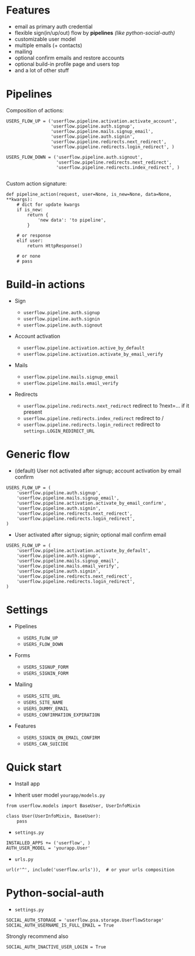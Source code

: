 Features
========

* email as primary auth credential
* flexible sign(in/up/out) flow by **pipelines** *(like python-social-auth)*
* customizable user model
* multiple emails (+ contacts)
* mailing
* optional confirm emails and restore accounts
* optional build-in profile page and users top
* and a lot of other stuff


Pipelines
=========

Composition of actions:

```
USERS_FLOW_UP = ('userflow.pipeline.activation.activate_account',
                 'userflow.pipeline.auth.signup',
                 'userflow.pipeline.mails.signup_email',
                 'userflow.pipeline.auth.signin',
                 'userflow.pipeline.redirects.next_redirect',
                 'userflow.pipeline.redirects.login_redirect', )
                 
USERS_FLOW_DOWN = ('userflow.pipeline.auth.signout',
                   'userflow.pipeline.redirects.next_redirect',
                   'userflow.pipeline.redirects.index_redirect', )
                   
```

Custom action signature:

```
def pipeline_action(request, user=None, is_new=None, data=None, **kwargs):
    # dict for update kwargs
    if is_new:
        return {
            'new data': 'to pipeline',
        }

    # or response
    elif user:
        return HttpResponse()

    # or none
    # pass
```


Build-in actions
================

- Sign

    * `userflow.pipeline.auth.signup`
    * `userflow.pipeline.auth.signin`
    * `userflow.pipeline.auth.signout`

- Account activation

    * `userflow.pipeline.activation.active_by_default`
    * `userflow.pipeline.activation.activate_by_email_verify`

- Mails

    * `userflow.pipeline.mails.signup_email`
    * `userflow.pipeline.mails.email_verify`

- Redirects

    * `userflow.pipeline.redirects.next_redirect` redirect to ?next=… if it present
    * `userflow.pipeline.redirects.index_redirect` redirect to /
    * `userflow.pipeline.redirects.login_redirect` redirect to `settings.LOGIN_REDIRECT_URL`


Generic flow
============

- (default) User not activated after signup; account activation by email confirm 

```
USERS_FLOW_UP = (
    'userflow.pipeline.auth.signup',
    'userflow.pipeline.mails.signup_email',
    'userflow.pipeline.activation.activate_by_email_confirm',
    'userflow.pipeline.auth.signin',
    'userflow.pipeline.redirects.next_redirect',
    'userflow.pipeline.redirects.login_redirect',
)
```

- User activated after signup; signin; optional mail confirm email

```
USERS_FLOW_UP = (
    'userflow.pipeline.activation.activate_by_default',
    'userflow.pipeline.auth.signup',
    'userflow.pipeline.mails.signup_email',
    'userflow.pipeline.mails.email_verify',
    'userflow.pipeline.auth.signin',
    'userflow.pipeline.redirects.next_redirect',
    'userflow.pipeline.redirects.login_redirect',
)
```


Settings
========

* Pipelines

    - `USERS_FLOW_UP`
    - `USERS_FLOW_DOWN`

* Forms

    - `USERS_SIGNUP_FORM`
    - `USERS_SIGNIN_FORM`

* Mailing

    - `USERS_SITE_URL`
    - `USERS_SITE_NAME`
    - `USERS_DUMMY_EMAIL`
    - `USERS_CONFIRMATION_EXPIRATION`

* Features

    - `USERS_SIGNIN_ON_EMAIL_CONFIRM`
    - `USERS_CAN_SUICIDE`


Quick start
===========

* Install app

* Inherit user model `yourapp/models.py`

```
from userflow.models import BaseUser, UserInfoMixin

class User(UserInfoMixin, BaseUser):
    pass
```

* `settings.py`

```
INSTALLED_APPS += ('userflow', )
AUTH_USER_MODEL = 'yourapp.User' 
```

* `urls.py`

```
url(r'^', include('userflow.urls')),  # or your urls composition 
```


Python-social-auth
==================

* `settings.py`

```
SOCIAL_AUTH_STORAGE = 'userflow.psa.storage.UserflowStorage'
SOCIAL_AUTH_USERNAME_IS_FULL_EMAIL = True
```

Strongly recommend also

```
SOCIAL_AUTH_INACTIVE_USER_LOGIN = True
```
